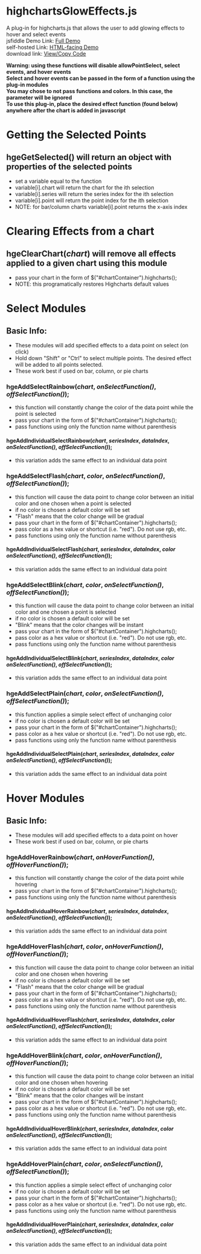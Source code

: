 # highchartsGlowEffects.js  
A plug-in for highcharts.js that allows the user to add glowing effects to hover and select events  
jsfiddle Demo Link:  [Full Demo](https://jsfiddle.net/BrandenKeck/7r7fg093/)  
self-hosted Link:  [HTML-facing Demo](http://www.brandenkeck.com/res/downloads/hge/Demos/hgeDemo.html)  
download link:  [View/Copy Code](http://www.brandenkeck.com/res/downloads/hge/highchartsGlowEffects.js)  
  
**Warning: using these functions will disable allowPointSelect, select events, and hover events**  
**Select and hover events can be passed in the form of a function using the plug-in modules**  
**You may chose to not pass functions and colors.  In this case, the parameter will be ignored**  
**To use this plug-in, place the desired effect function (found below) anywhere after the chart is added in javascript**  

# Getting the Selected Points  
## hgeGetSelected() will return an object with properties of the selected points
+ set a variable equal to the function
+ variable[i].chart will return the chart for the ith selection
+ variable[i].series will return the series index for the ith selection
+ variable[i].point will return the point index for the ith selection
+ NOTE: for bar/column charts variable[i].point returns the x-axis index
  
# Clearing Effects from a chart
## hgeClearChart(*chart*) will remove all effects applied to a given chart using this module
+ pass your chart in the form of $("#chartContainer").highcharts(); 
+ NOTE:  this programatically restores Highcharts default values
  
# Select Modules  

## Basic Info:  
+ These modules will add specified effects to a data point on select (on click)
+ Hold down "Shift" or "Ctrl" to select multiple points.  The desired effect will be added to all points selected.
+ These work best if used on bar, column, or pie charts
  
### hgeAddSelectRainbow(*chart*, *onSelectFunction()*, *offSelectFunction()*);  
+ this function will constantly change the color of the data point while the point is selected
+ pass your chart in the form of $("#chartContainer").highcharts();  
+ pass functions using only the function name without parenthesis
#### hgeAddIndividualSelectRainbow(*chart*, *seriesIndex*, *dataIndex*, *onSelectFunction()*, *offSelectFunction()*);
+ this variation adds the same effect to an individual data point
  
### hgeAddSelectFlash(*chart*, *color*, *onSelectFunction()*, *offSelectFunction()*);  
+ this function will cause the data point to change color between an initial color and one chosen when a point is selected
+ if no color is chosen a default color will be set
+ "Flash" means that the color change will be gradual
+ pass your chart in the form of $("#chartContainer").highcharts();  
+ pass color as a hex value or shortcut (i.e. "red").  Do not use rgb, etc.
+ pass functions using only the function name without parenthesis
#### hgeAddIndividualSelectFlash(*chart*, *seriesIndex*, *dataIndex*, *color* *onSelectFunction()*, *offSelectFunction()*);  
+ this variation adds the same effect to an individual data point
  
### hgeAddSelectBlink(*chart*, *color*, *onSelectFunction()*, *offSelectFunction()*);  
+ this function will cause the data point to change color between an initial color and one chosen a point is selected
+ if no color is chosen a default color will be set
+ "Blink" means that the color changes will be instant
+ pass your chart in the form of $("#chartContainer").highcharts();  
+ pass color as a hex value or shortcut (i.e. "red").  Do not use rgb, etc.
+ pass functions using only the function name without parenthesis
#### hgeAddIndividualSelectBlink(*chart*, *seriesIndex*, *dataIndex*, *color* *onSelectFunction()*, *offSelectFunction()*);  
+ this variation adds the same effect to an individual data point
  
### hgeAddSelectPlain(*chart*, *color*, *onSelectFunction()*, *offSelectFunction()*);  
+ this function applies a simple select effect of unchanging color
+ if no color is chosen a default color will be set
+ pass your chart in the form of $("#chartContainer").highcharts();  
+ pass color as a hex value or shortcut (i.e. "red").  Do not use rgb, etc.
+ pass functions using only the function name without parenthesis
#### hgeAddIndividualSelectPlain(*chart*, *seriesIndex*, *dataIndex*, *color* *onSelectFunction()*, *offSelectFunction()*);  
+ this variation adds the same effect to an individual data point
  
# Hover Modules  

## Basic Info:  
+ These modules will add specified effects to a data point on hover
+ These work best if used on bar, column, or pie charts
  
### hgeAddHoverRainbow(*chart*, *onHoverFunction()*, *offHoverFunction()*);  
+ this function will constantly change the color of the data point while hovering
+ pass your chart in the form of $("#chartContainer").highcharts();  
+ pass functions using only the function name without parenthesis
#### hgeAddIndividualHoverRainbow(*chart*, *seriesIndex*, *dataIndex*, *onSelectFunction()*, *offSelectFunction()*);
+ this variation adds the same effect to an individual data point
  
### hgeAddHoverFlash(*chart*, *color*, *onHoverFunction()*, *offHoverFunction()*);  
+ this function will cause the data point to change color between an initial color and one chosen when hovering
+ if no color is chosen a default color will be set
+ "Flash" means that the color change will be gradual
+ pass your chart in the form of $("#chartContainer").highcharts();  
+ pass color as a hex value or shortcut (i.e. "red").  Do not use rgb, etc.
+ pass functions using only the function name without parenthesis
#### hgeAddIndividualHoverFlash(*chart*, *seriesIndex*, *dataIndex*, *color* *onSelectFunction()*, *offSelectFunction()*);  
+ this variation adds the same effect to an individual data point
  
### hgeAddHoverBlink(*chart*, *color*, *onHoverFunction()*, *offHoverFunction()*);  
+ this function will cause the data point to change color between an initial color and one chosen when hovering
+ if no color is chosen a default color will be set
+ "Blink" means that the color changes will be instant
+ pass your chart in the form of $("#chartContainer").highcharts();  
+ pass color as a hex value or shortcut (i.e. "red").  Do not use rgb, etc.
+ pass functions using only the function name without parenthesis  
#### hgeAddIndividualHoverBlink(*chart*, *seriesIndex*, *dataIndex*, *color* *onSelectFunction()*, *offSelectFunction()*);  
+ this variation adds the same effect to an individual data point

### hgeAddHoverPlain(*chart*, *color*, *onSelectFunction()*, *offSelectFunction()*);  
+ this function applies a simple select effect of unchanging color
+ if no color is chosen a default color will be set
+ pass your chart in the form of $("#chartContainer").highcharts();  
+ pass color as a hex value or shortcut (i.e. "red").  Do not use rgb, etc.
+ pass functions using only the function name without parenthesis
#### hgeAddIndividualHoverPlain(*chart*, *seriesIndex*, *dataIndex*, *color* *onSelectFunction()*, *offSelectFunction()*);  
+ this variation adds the same effect to an individual data point
